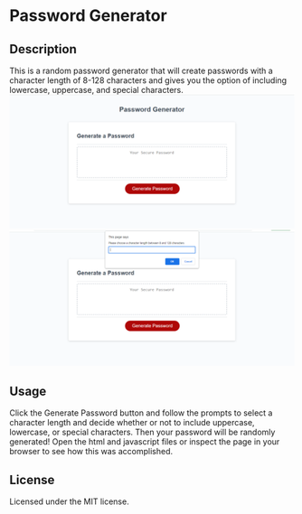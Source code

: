 # Password Generator
## Description
This is a random password generator that will create passwords with a character length of 8-128 characters and gives you the option of including lowercase, uppercase, and special characters. 
![screenshot](https://github.com/hewman82/Password-Generator/blob/main/PG-Screenshots/Screenshot%20(17).png)
![screenshot](https://github.com/hewman82/Password-Generator/blob/main/PG-Screenshots/Screenshot%20(18).png)
## Usage
Click the Generate Password button and follow the prompts to select a character length and decide whether or not to include uppercase, lowercase, or special characters. Then your password will be randomly generated! Open the html and javascript files or inspect the page in your browser to see how this was accomplished.
## License
Licensed under the MIT license.
